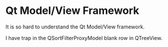 # Qt Model/View Framework

It is so hard to understand the Qt Model/View framework.

I have trap in the QSortFilterProxyModel blank row in QTreeView.